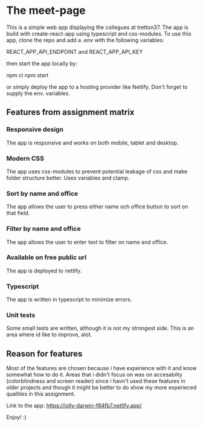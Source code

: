 # The meet-page

This is a simple web app displaying the collegues at tretton37. The app is build with create-react-app using typescript and css-modules. To use this app, clone the repo and add a .env with the following variables:

REACT_APP_API_ENDPOINT
and
REACT_APP_API_KEY

then start the app locally by:

npm ci
npm start

or simply deploy the app to a hosting provider like Netlify. Don't forget to supply the env. variables.

## Features from assignment matrix

### Responsive design
The app is responsive and works on both mobile, tablet and desktop.

### Modern CSS
The app uses css-modules to prevent potential leakage of css and make folder structure better. Uses variables and clamp.

### Sort by name and office
The app allows the user to press either name och office button to sort on that field.

### Filter by name and office
The app allows the user to enter text to filter on name and office.

### Available on free public url
The app is deployed to netlify.

### Typescript
The app is written in typescript to minimize errors.

### Unit tests
Some small tests are written, although it is not my strongest side. This is an area where id like to improve, alot.

## Reason for features
Most of the features are chosen because i have experience with it and know somewhat how to do it. Areas that i didn't focus on was on accesabilty (colorblindness and screen reader) since i havn't used these features in older projects and though it might be better to do show my more experieced qualities in this assignment.

Link to the app: https://jolly-darwin-f84fb7.netlify.app/

Enjoy! :)

